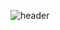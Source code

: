 <!-- ### Hi there 👋 -->
![header](https://capsule-render.vercel.app/api?type=Waving&color=gradient&height=300&section=header&text=welcome!%20my%20zone&fontSize=90)


<!--
**wolveshowl/wolveshowl** is a ✨ _special_ ✨ repository because its `README.md` (this file) appears on your GitHub profile.

Here are some ideas to get you started:

- 🔭 I’m currently working on ...
- 🌱 I’m currently learning ...
- 👯 I’m looking to collaborate on ...
- 🤔 I’m looking for help with ...
- 💬 Ask me about ...
- 📫 How to reach me: ...
- 😄 Pronouns: ...
- ⚡ Fun fact: ...
-->
